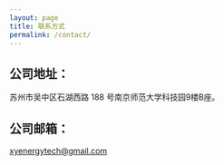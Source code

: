 ```yaml
---
layout: page
title: 联系方式
permalink: /contact/
---
```


## 公司地址：
苏州市吴中区石湖西路 188 号南京师范大学科技园9楼B座。


## 公司邮箱：
xyenergytech@gmail.com